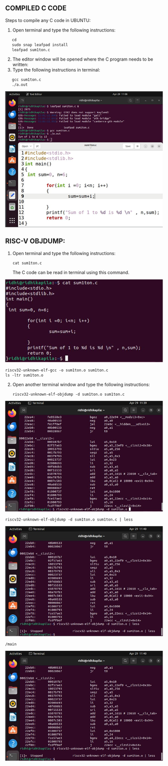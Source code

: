 ## COMPILED C CODE 
Steps to compile any C code in UBUNTU:
1. Open terminal and type the following instructions:

```
   cd
   sudo snap leafpad install
   leafpad sum1ton.c
```

2. The editor window will be opened where the C program needs to be written:
3. Type the following instructions in terminal:
   
```
   gcc sum1ton.c
   ./a.out
```

<img src = "https://github.com/ridhikapila27/vsdsquadron-mini-internship/blob/main/TASK3/c_program.JPG?raw=true" />


## RISC-V OBJDUMP:

1. Open terminal and type the following instructions:

   ```
   cat sum1ton.c
   ```
   The C code can be read in terminal using this command.
<img src = "https://github.com/ridhikapila27/vsdsquadron-mini-internship/blob/main/TASK3/cat.JPG?raw=true" />

   ```
   riscv32-unknown-elf-gcc -o sum1ton.o sum1ton.c
   ls -ltr sum1ton.o
   ```
2. Open another terminal window and type the following instructions:
   
   ```
   riscv32-unknown-elf-objdump -d sum1ton.o sum1ton.c
   
   ```
<img src = "https://github.com/ridhikapila27/vsdsquadron-mini-internship/blob/main/TASK3/objdump.JPG?raw=true" />

  ```
riscv32-unknown-elf-objdump -d sum1ton.o sum1ton.c | less
  ```
<img src = "https://github.com/ridhikapila27/vsdsquadron-mini-internship/blob/main/TASK3/ob_2.JPG?raw=true" />

  ```
  /main
  ```
<img src = "https://github.com/ridhikapila27/vsdsquadron-mini-internship/blob/main/TASK3/ob_2.JPG?raw=true" />
